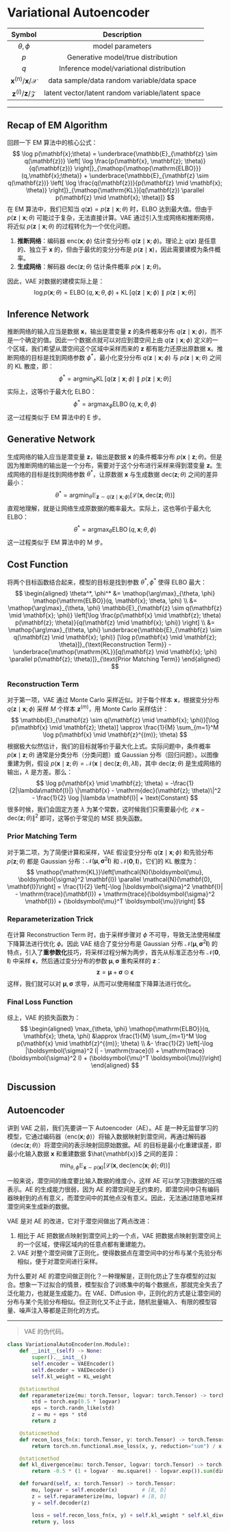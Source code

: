 # Variational Autoencoder

|                    Symbol                     |                    Description                    |
| :-------------------------------------------: | :-----------------------------------------------: |
|                 $\theta,\phi$                 |                 model parameters                  |
|                      $p$                      |        Generative model/true distribution         |
|                      $q$                      |     Inference model/variational distribution      |
| $\mathbf{x}^{(n)}$/$\mathbf{x}$/$\mathcal{X}$ |    data sample/data random variable/data space    |
| $\mathbf{z}^{(i)}$/$\mathbf{z}$/$\mathcal{Z}$ | latent vector/latent random variable/latent space |

---

## Recap of EM Algorithm

回顾一下 EM 算法中的核心公式：
$$
\log p(\mathbf{x};\theta) = \underbrace{\mathbb{E}_{\mathbf{z} \sim q(\mathbf{z})} \left[ \log \frac{p(\mathbf{x}, \mathbf{z}; \theta)}{q(\mathbf{z})} \right]}_{\mathop{\mathop{\mathrm{ELBO}}}(q,\mathbf{x};\theta)} + \underbrace{\mathbb{E}_{\mathbf{z} \sim q(\mathbf{z})} \left[ \log \frac{q(\mathbf{z})}{p(\mathbf{z} \mid \mathbf{x}; \theta)} \right]}_{\mathop{\mathrm{KL}}[q(\mathbf{z}) \parallel p(\mathbf{z} \mid \mathbf{x}; \theta)]}
$$
在 EM 算法中，我们已知当 $q(\mathbf{z}) = p(\mathbf{z} \mid \mathbf{x}; \theta)$ 时，ELBO 达到最大值。但由于 $p(\mathbf{z} \mid \mathbf{x}; \theta)$ 可能过于复杂，无法直接计算。VAE 通过引入生成网络和推断网络，将近似 $p(\mathbf{z} \mid \mathbf{x}; \theta)$ 的过程转化为一个优化问题。

1. **推断网络**：编码器 $\mathrm{enc}(\mathbf{x}; \phi)$ 估计变分分布 $q(\mathbf{z} \mid \mathbf{x}; \phi)$。理论上 $q(\mathbf{z})$ 是任意的、独立于 $\mathbf{x}$ 的，但由于最优的变分分布是 $p(\mathbf{z}\mid\mathbf{x})$，因此需要建模为条件概率。
2. **生成网络**：解码器 $\mathrm{dec}(\mathbf{z}; \theta)$ 估计条件概率 $p(\mathbf{x} \mid \mathbf{z}; \theta)$。

因此，VAE 对数据的建模实际上是：
$$
\log p(\mathbf{x}; \theta) = \mathop{\mathrm{ELBO}}(q,\mathbf{x};\theta,\phi) + \mathop{\mathop{\mathrm{KL}}}[q(\mathbf{z} \mid \mathbf{x}; \phi) \parallel p(\mathbf{z} \mid \mathbf{x}; \theta)]
$$

## Inference Network

推断网络的输入应当是数据 $\mathbf{x}$，输出是潜变量 $\mathbf{z}$ 的条件概率分布 $q(\mathbf{z} \mid \mathbf{x}; \phi)$，而不是一个确定的值。因此一个数据点就可以对应到潜空间上由 $q(\mathbf{z} \mid \mathbf{x}; \phi)$ 定义的一个区域，我们希望从潜空间这个区域中采样而来的 $\mathbf{z}$ 都有能力还原出原数据 $\mathbf{x}$。推断网络的目标是找到网络参数 $\phi^*$，最小化变分分布 $q(\mathbf{z} \mid \mathbf{x}; \phi)$ 与 $p(\mathbf{z} \mid \mathbf{x}; \theta)$ 之间的 KL 散度，即：
$$
\phi^* = \mathop{\arg\min}_{\phi} \mathop{\mathrm{KL}}[q(\mathbf{z} \mid \mathbf{x}; \phi) \parallel p(\mathbf{z} \mid \mathbf{x}; \theta)]
$$
实际上，这等价于最大化 ELBO：
$$
\phi^* = \mathop{\arg\max}_{\phi} \mathop{\mathrm{ELBO}}(q, \mathbf{x}; \theta, \phi)
$$
这一过程类似于 EM 算法中的 E 步。

## Generative Network

生成网络的输入应当是潜变量 $\mathbf{z}$，输出是数据 $\mathbf{x}$ 的条件概率分布 $p(\mathbf{x} \mid \mathbf{z}; \theta)$。但是因为推断网络的输出是一个分布，需要对于这个分布进行采样来得到潜变量 $\mathbf{z}$。生成网络的目标是找到网络参数 $\theta^*$，让原数据 $\mathbf{x}$ 与生成数据 $\text{dec}(\mathbf{z}; \theta)$ 之间的差异最小：
$$
\theta^* = \mathop{\arg\min}_{\theta} \mathbb{E}_{\mathbf{z} \sim q(\mathbf{z} \mid \mathbf{x}; \phi)} \left[\mathcal{L}(\mathbf{x}, \mathrm{dec}(\mathbf{z}; \theta))\right]
$$
直观地理解，就是让网络生成原数据的概率最大。实际上，这也等价于最大化 ELBO：
$$
\theta^* = \mathop{\arg\max}_{\theta} \mathop{\mathrm{ELBO}}(q, \mathbf{x}; \theta, \phi)
$$
这一过程类似于 EM 算法中的 M 步。

## Cost Function

将两个目标函数结合起来，模型的目标是找到参数 $\theta^*, \phi^*$ 使得 ELBO 最大：
$$
\begin{aligned}
\theta^*, \phi^* &= \mathop{\arg\max}_{\theta, \phi} \mathop{\mathrm{ELBO}}(q, \mathbf{x}; \theta, \phi) \\
&= \mathop{\arg\max}_{\theta, \phi} \mathbb{E}_{\mathbf{z} \sim q(\mathbf{z} \mid \mathbf{x}; \phi)} \left[\log \frac{p(\mathbf{x} \mid \mathbf{z}; \theta) p(\mathbf{z}; \theta)}{q(\mathbf{z} \mid \mathbf{x}; \phi)} \right] \\
&= \mathop{\arg\max}_{\theta, \phi} \underbrace{\mathbb{E}_{\mathbf{z} \sim q(\mathbf{z} \mid \mathbf{x}; \phi)} [\log p(\mathbf{x} \mid \mathbf{z}; \theta)]}_{\text{Reconstruction Term}} - \underbrace{\mathop{\mathrm{KL}}[q(\mathbf{z} \mid \mathbf{x}; \phi) \parallel p(\mathbf{z}; \theta)]}_{\text{Prior Matching Term}}
\end{aligned}
$$

### Reconstruction Term

对于第一项，VAE 通过 Monte Carlo 采样近似。对于每个样本 $\mathbf{x}$，根据变分分布 $q(\mathbf{z} \mid \mathbf{x}; \phi)$ 采样 $M$ 个样本 $\mathbf{z}^{(m)}$，用 Monte Carlo 采样估计：
$$
\mathbb{E}_{\mathbf{z} \sim q(\mathbf{z} \mid \mathbf{x}; \phi)}[\log p(\mathbf{x} \mid \mathbf{z}; \theta)] \approx \frac{1}{M} \sum_{m=1}^M \log p(\mathbf{x} \mid \mathbf{z}^{(m)}; \theta)
$$
根据极大似然估计，我们的目标就等价于最大化上式。实际问题中，条件概率 $p(\mathbf{x} \mid \mathbf{z}; \theta)$ 通常是分类分布（分类问题）或 Gaussian 分布（回归问题）。以图像重建为例，假设 $p(\mathbf{x} \mid \mathbf{z}; \theta) = \mathcal{N}(\mathbf{x} \mid \mathrm{dec}(\mathbf{z}; \theta), \lambda \mathbf{I})$，其中 $\mathrm{dec}(\mathbf{z}; \theta)$ 是生成网络的输出，$\lambda$ 是方差。那么：
$$
\log p(\mathbf{x} \mid \mathbf{z}; \theta) = -\frac{1}{2|\lambda\mathbf{I}|} \|\mathbf{x} - \mathrm{dec}(\mathbf{z}; \theta)\|^2 - \frac{1}{2} \log |\lambda \mathbf{I}| + \text{Constant}
$$
很多时候，我们会固定方差 $\lambda$ 为某个常数，这时候我们只需要最小化 $\|\mathbf{x} - \mathrm{dec}(\mathbf{z}; \theta)\|^2$ 即可，这等价于常见的 MSE 损失函数。

### Prior Matching Term

对于第二项，为了简便计算和采样，VAE 假设变分分布 $q(\mathbf{z} \mid \mathbf{x}; \phi)$ 和先验分布 $p(\mathbf{z}; \theta)$ 都是 Gaussian 分布：$\mathcal{N}(\boldsymbol{\mu}, \boldsymbol{\sigma}^2 \mathbf{I})$ 和 $\mathcal{N}(\mathbf{0}, \mathbf{I})$，它们的 KL 散度为：
$$
\mathop{\mathrm{KL}}\left[\mathcal{N}(\boldsymbol{\mu}, \boldsymbol{\sigma}^2 \mathbf{I}) \parallel \mathcal{N}(\mathbf{0}, \mathbf{I})\right] = \frac{1}{2} \left[-\log |\boldsymbol{\sigma}^2 \mathbf{I}| - \mathrm{trace}(\mathbf{I}) + \mathrm{trace}(\boldsymbol{\sigma}^2 \mathbf{I}) + (\boldsymbol{\mu}^T \boldsymbol{\mu})\right]
$$

### Reparameterization Trick

在计算 Reconstruction Term 时，由于采样步骤对 $\phi$ 不可导，导致无法使用梯度下降算法进行优化 $\phi$。因此 VAE 结合了变分分布是 Gaussian 分布 $\mathcal{N}(\boldsymbol{\mu}, \boldsymbol{\sigma}^2 \mathbf{I})$ 的特点，引入了**重参数化**技巧，将采样过程分解为两步，首先从标准正态分布 $\mathcal{N}(\mathbf{0}, \mathbf{I})$ 中采样 $\boldsymbol{\epsilon}$，然后通过变分分布的参数 $\boldsymbol{\mu}, \boldsymbol{\sigma}$ 重构采样的 $\mathbf{z}$：
$$
\mathbf{z} = \boldsymbol{\mu} + \boldsymbol{\sigma} \odot \boldsymbol{\epsilon}
$$
这样，我们就可以对 $\boldsymbol{\mu}, \boldsymbol{\sigma}$ 求导，从而可以使用梯度下降算法进行优化。

### Final Loss Function

综上，VAE 的损失函数为：
$$
\begin{aligned}
\max_{\theta, \phi} \mathop{\mathrm{ELBO}}(q, \mathbf{x}; \theta, \phi) &\approx \frac{1}{M} \sum_{m=1}^M \log p(\mathbf{x} \mid \mathbf{z}^{(m)}; \theta) \\
&- \frac{1}{2} \left[-\log |\boldsymbol{\sigma}^2 I| - \mathrm{trace}(I) + \mathrm{trace}(\boldsymbol{\sigma}^2 I) + (\boldsymbol{\mu}^T \boldsymbol{\mu})\right]
\end{aligned}
$$

## Discussion

## Autoencoder

讲到 VAE 之前，我们先要讲一下 Autoencoder（AE）。AE 是一种无监督学习的模型，它通过编码器（$\mathrm{enc}(\mathbf{x}; \phi)$）将输入数据映射到潜空间，再通过解码器（$\mathrm{dec}(\mathbf{z}; \theta)$）将潜空间的表示映射回原始数据。AE 的目标是最小化重建误差，即最小化输入数据 $\mathbf{x}$ 和重建数据 $\hat{\mathbf{x}}$ 之间的差异：
$$
\min_{\theta, \phi} \mathbb{E}_{\mathbf{x} \sim p(\mathbf{x})} \left[\mathcal{L}(\mathbf{x}, \mathrm{dec}(\mathrm{enc}(\mathbf{x}; \phi); \theta))\right]
$$

一般来说，潜空间的维度要比输入数据的维度小，这样 AE 可以学习到数据的压缩表示。AE 的生成能力很弱，因为 AE 的潜空间是无约束的，即潜空间中只有编码器映射到的点有意义，而潜空间中的其他点没有意义。因此，无法通过随意地采样潜空间来生成新的数据。

VAE 是对 AE 的改进，它对于潜空间做出了两点改进：
1. 相比于 AE 把数据点映射到潜空间上的一个点，VAE 把数据点映射到潜空间上的一个区域，使得区域内的任意点都有重建能力。
2. VAE 对整个潜空间做了正则化，使得数据点在潜空间中的分布与某个先验分布相似，便于对潜空间进行采样。

为什么要对 AE 的潜空间做正则化？一种理解是，正则化防止了生存模型的过拟合。想象一下过拟合的情景，模型拟合了训练集中的每个数据点，那就完全失去了泛化能力，也就是生成能力。在 VAE、Diffusion 中，正则化的方式是让潜空间的分布与某个先验分布相似。但正则化又不止于此，随机批量输入、有限的模型容量、噪声注入等都是正则化的方式。

---

> VAE 的伪代码。

```python
class VariationalAutoEncoder(nn.Module):
    def __init__(self) -> None:
        super().__init__()
        self.encoder = VAEEncoder()
        self.decoder = VAEDecoder()
        self.kl_weight = KL_weight

    @staticmethod
    def reparameterize(mu: torch.Tensor, logvar: torch.Tensor) -> torch.Tensor:
        std = torch.exp(0.5 * logvar)
        eps = torch.randn_like(std)
        z = mu + eps * std
        return z

    @staticmethod
    def recon_loss_fn(x: torch.Tensor, y: torch.Tensor) -> torch.Tensor:
        return torch.nn.functional.mse_loss(x, y, reduction="sum") / x.shape[0]

    @staticmethod
    def kl_divergence(mu: torch.Tensor, logvar: torch.Tensor) -> torch.Tensor:
        return -0.5 * (1 + logvar - mu.square() - logvar.exp()).sum(dim=-1).mean()

    def forward(self, x: torch.Tensor) -> torch.Tensor:
        mu, logvar = self.encoder(x)        # [B, D]
        z = self.reparameterize(mu, logvar) # [B, D]
        y = self.decoder(z)

        loss = self.recon_loss_fn(x, y) + self.kl_weight * self.kl_divergence(mu, logvar)
        return y, loss
```